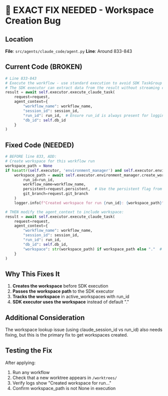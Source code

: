 # 🔧 EXACT FIX NEEDED - Workspace Creation Bug

## Location
**File**: `src/agents/claude_code/agent.py`
**Line**: Around 833-843

## Current Code (BROKEN)
```python
# Line 833-843
# Execute the workflow - use standard execution to avoid SDK TaskGroup issues
# The SDK executor can extract data from the result without streaming complications
result = await self.executor.execute_claude_task(
    request=request,
    agent_context={
        "workflow_name": workflow_name,
        "session_id": session_id,
        "run_id": run_id,  # Ensure run_id is always present for logging
        "db_id": self.db_id
    }
)
```

## Fixed Code (NEEDED)
```python
# BEFORE line 833, ADD:
# Create workspace for this workflow run
workspace_path = None
if hasattr(self.executor, 'environment_manager') and self.executor.environment_manager:
    workspace_path = await self.executor.environment_manager.create_workspace(
        run_id=run_id,
        workflow_name=workflow_name,
        persistent=request.persistent,  # Use the persistent flag from request
        git_branch=request.git_branch
    )
    logger.info(f"Created workspace for run {run_id}: {workspace_path}")

# THEN modify the agent_context to include workspace:
result = await self.executor.execute_claude_task(
    request=request,
    agent_context={
        "workflow_name": workflow_name,
        "session_id": session_id,
        "run_id": run_id,
        "db_id": self.db_id,
        "workspace": str(workspace_path) if workspace_path else "."  # ADD THIS LINE
    }
)
```

## Why This Fixes It

1. **Creates the workspace** before SDK execution
2. **Passes the workspace path** to the SDK executor
3. **Tracks the workspace** in active_workspaces with run_id
4. **SDK executor uses the workspace** instead of default "."

## Additional Consideration

The workspace lookup issue (using claude_session_id vs run_id) also needs fixing, but this is the primary fix to get workspaces created.

## Testing the Fix

After applying:
1. Run any workflow
2. Check that a new worktree appears in `/worktrees/`
3. Verify logs show "Created workspace for run..."
4. Confirm workspace_path is not None in execution